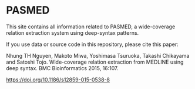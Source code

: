 # PASMED
This site contains all information related to PASMED, a wide-coverage relation extraction system using deep-syntax patterns.

If you use data or source code in this repository, please cite this paper:

Nhung TH Nguyen, Makoto Miwa, Yoshimasa Tsuruoka, Takashi Chikayama and Satoshi Tojo. Wide-coverage relation extraction from MEDLINE using deep syntax. BMC Bioinformatics 2015, 16:107.

https://doi.org/10.1186/s12859-015-0538-8
